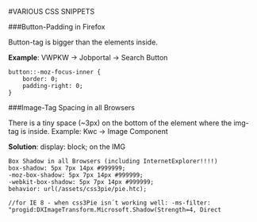 #VARIOUS CSS SNIPPETS

###Button-Padding in Firefox

Button-tag is bigger than the elements inside.

**Example**: VWPKW -> Jobportal -> Search Button

    button::-moz-focus-inner {
        border: 0;
        padding-right: 0;
    }


###Image-Tag Spacing in all Browsers

There is a tiny space (~3px) on the bottom of the element where the img-tag is inside. Example: Kwc -> Image Component 

**Solution**: display: block; on the IMG


    Box Shadow in all Browsers (including InternetExplorer!!!!)
    box-shadow: 5px 7px 14px #999999;
    -moz-box-shadow: 5px 7px 14px #999999;
    -webkit-box-shadow: 5px 7px 14px #999999;
    behavior: url(/assets/css3pie/pie.htc);
     
    //for IE 8 - when css3Pie isn´t working well: -ms-filter: "progid:DXImageTransform.Microsoft.Shadow(Strength=4, Direct
